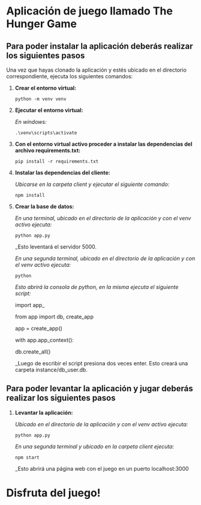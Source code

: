 # Aplicación de juego llamado The Hunger Game

## Para poder instalar la aplicación deberás realizar los siguientes pasos

Una vez que hayas clonado la aplicación y estés ubicado en el directorio correspondiente, ejecuta los siguientes comandos:

1. **Crear el entorno virtual:**

    `python -m venv venv`

3. **Ejecutar el entorno virtual:**

    _En windows:_

    `.\venv\scripts\activate`

2. **Con el entorno virtual activo proceder a instalar las dependencias del archivo requirements.txt:**

    `pip install -r requirements.txt`

3. **Instalar las dependencias del cliente:**

    _Ubicarse en la carpeta client y ejecutar el siguiente comando:_

    `npm install`

4. **Crear la base de datos:**

    _En una terminal, ubicado en el directorio de la aplicación y con el venv activo ejecuta:_

    `python app.py`

    _Esto leventará el servidor 5000.

    _En una segunda terminal, ubicado en el directorio de la aplicación y con el venv activo ejecuta:_

    `python`

    _Esto abrirá la consola de python, en la misma ejecuta el siguiente script:_

    import app_
    
    from app import db, create_app
    
    app = create_app()
    
    with app.app_context():
    
    db.create_all()

    _Luego de escribir el script presiona dos veces enter. Esto creará una carpeta instance/db_user.db.


## Para poder levantar la aplicación y jugar deberás realizar los siguientes pasos

1. **Levantar la aplicación:**

    _Ubicado en el directorio de la aplicación y con el venv activo ejecuta:_

    `python app.py`

    _En una segunda terminal y ubicado en la carpeta client ejecuta:_

    `npm start`

    _Esto abrirá una página web con el juego en un puerto localhost:3000 


# Disfruta del juego!